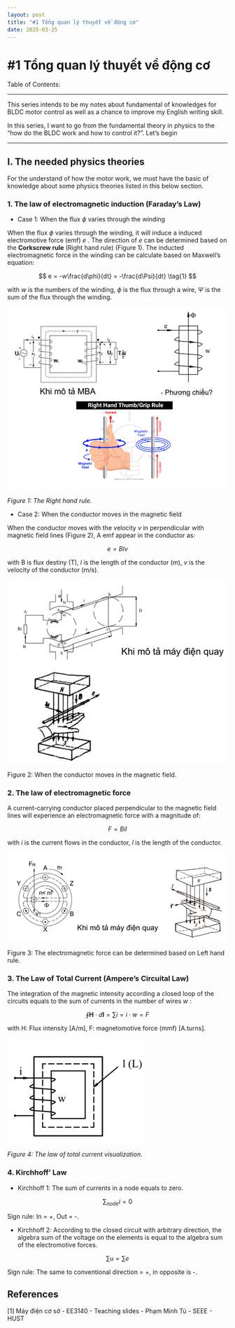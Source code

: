 ```yaml
---
layout: post
title: "#1 Tổng quan lý thuyết về động cơ"
date: 2025-03-25
---
```




<script type="text/javascript" async
  src="https://polyfill.io/v3/polyfill.min.js?features=es6"></script>
<script type="text/javascript" async
  src="https://cdnjs.cloudflare.com/ajax/libs/mathjax/3.2.2/es5/tex-mml-chtml.js"></script>



# #1 Tổng quan lý thuyết về động cơ

Table of Contents:

---

This series intends to be my notes about fundamental of knowledges for BLDC motor control as well as a chance to improve my English writing skill.

In this series, I want to go from the fundamental theory in physics to the “how do the BLDC work and how to control it?”. Let’s begin

---

## I. The needed physics theories

For the understand of how the motor work, we must have the basic of knowledge about some physics theories listed in this below section.

### 1. The law of electromagnetic induction (Faraday’s Law)

- Case 1: When the flux $\phi$  varies through the winding

When the flux $\phi$ varies through the winding, it will induce a induced electromotive force (emf) $e$ . The direction of $e$  can be determined based on the **Corkscrew rule** (Right hand rule) (Figure 1). The inducted electromagnetic force in the winding can be calculate based on Maxwell’s equation:

$$
e = -w\frac{d\phi}{dt} = -\frac{d\Psi}{dt} \tag{1} 
$$

with $w$  is the numbers of the winding, $\phi$  is the flux through a wire, $\Psi$  is the sum of the flux through the winding.

![image.png](assets/Tong-quan-ly-thuyet-ve-dong-co/image.png)

*Figure 1: The Right hand rule.* 

- Case 2: When the conductor moves in the magnetic field

When the conductor moves with the velocity $v$  in perpendicular with magnetic field lines (Figure 2), A emf appear in the conductor as: 

$$
e = Blv \tag{2} 
$$

with B is flux destiny (T), $l$ is the length of the conductor (m), $v$  is the velocity of the conductor (m/s).

![image.png](assets/Tong-quan-ly-thuyet-ve-dong-co/image%201.png)

Figure 2: When the conductor moves in the magnetic field.

### 2. The law of electromagnetic force

A current-carrying conductor placed perpendicular to the magnetic field lines will experience an electromagnetic force with a magnitude of:

$$
F = Bil \tag{3}
$$

with $i$  is the current flows in the conductor, $l$  is the length of the conductor.

![image.png](assets/Tong-quan-ly-thuyet-ve-dong-co/image%202.png)

Figure 3: The electromagnetic force can be determined based on Left hand rule.

### 3. The Law of Total Current (Ampere’s Circuital Law)

The integration of the magnetic intensity according a closed loop of the circuits equals to the sum of currents in the number of wires $w$ :

$$
\oint \mathbf{H} \cdot d\mathbf{l} = \sum i = i \cdot w = F \tag{4}
$$

with H: Flux intensity [A/m], F: magnetomotive force (mmf) [A.turns].

![image.png](assets/Tong-quan-ly-thuyet-ve-dong-co/image%203.png)

*Figure 4: The law of total current visualization.*

### 4. Kirchhoff’ Law

- Kirchhoff 1: The sum of currents in a node equals to zero.

$$
\sum_{node} i = 0 \tag{5}
$$

Sign rule: In = +, Out = -.

- Kirchhoff 2:  According to the closed circuit with arbitrary direction, the algebra sum of the voltage on the elements is equal to the algebra sum of the electromotive forces.

$$
\sum u = \sum e \tag{6}
$$

Sign rule: The same to conventional direction = +, in opposite is -.

## References

[1] Máy điện cơ sở  - EE3140 - Teaching slides - Phạm Minh Tú - SEEE - HUST